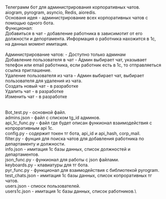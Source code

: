 Телеграмм бот для администрирования корпоративных чатов.\
aiogram, pyrogram, asyncio, Redis, aioredis.\
Основаня идея - администрирование всех корпоративных чатов с помощью одного бота.\
Функционал:\
Добавиться в чат - добавление работника в зависимотит от его должности и депортамента. Информация о работника нахожится в 1с, на данных момент имитация.\
\
Администрирование чатов: - Доступно только админам\
Добавление пользователя в чат - Админ выбирает чат, указывает телефон или email работника, если работник есть в 1c, то отправляеться ссылка приглашение.\
Удаление пользователя из чата - Админ выбирает чат, выбирает пользователя для удаления из чата.\
Создать новый чат - в разработке\
Удалить чат - в разработке\
Изменить чат - в разработке\
\
\
Bot_test.py - основной файл.\
admins.json - файл с списком tg_id админов.\
api_1c_func.py - файл где будет описан функионал взаимодействия c копроративным api 1c.\
config.py - содержит токен тг бота, api_id и api_hash, corp_mail.\
filter.py - фунция для поиска чатов для добавления работника по департаменту и должности.\
info.json - имитация 1с базы данных, список должностей и департаментов.\
json_func.py - функионал для работы с json файлами.\
keyboards.py - клавиатуры для тг бота.\
pyr_func.py - функционал для взаимодействия с библиотекой pyrogram.\
test_chats.json - имитация 1с базы данных, список копроративных тг чатов.\
users.json - спиоск пользователей.\
users1c.json - имитация 1с базы данных, список работников.\
